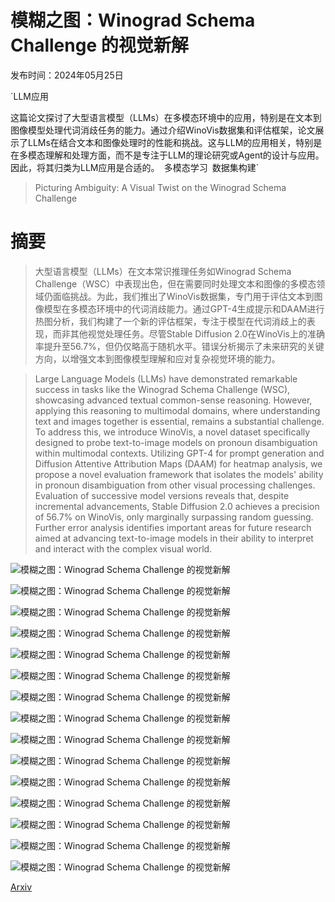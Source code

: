 # 模糊之图：Winograd Schema Challenge 的视觉新解

发布时间：2024年05月25日

`LLM应用

这篇论文探讨了大型语言模型（LLMs）在多模态环境中的应用，特别是在文本到图像模型处理代词消歧任务的能力。通过介绍WinoVis数据集和评估框架，论文展示了LLMs在结合文本和图像处理时的性能和挑战。这与LLM的应用相关，特别是在多模态理解和处理方面，而不是专注于LLM的理论研究或Agent的设计与应用。因此，将其归类为LLM应用是合适的。` `多模态学习` `数据集构建`

> Picturing Ambiguity: A Visual Twist on the Winograd Schema Challenge

# 摘要

> 大型语言模型（LLMs）在文本常识推理任务如Winograd Schema Challenge（WSC）中表现出色，但在需要同时处理文本和图像的多模态领域仍面临挑战。为此，我们推出了WinoVis数据集，专门用于评估文本到图像模型在多模态环境中的代词消歧能力。通过GPT-4生成提示和DAAM进行热图分析，我们构建了一个新的评估框架，专注于模型在代词消歧上的表现，而非其他视觉处理任务。尽管Stable Diffusion 2.0在WinoVis上的准确率提升至56.7%，但仍仅略高于随机水平。错误分析揭示了未来研究的关键方向，以增强文本到图像模型理解和应对复杂视觉环境的能力。

> Large Language Models (LLMs) have demonstrated remarkable success in tasks like the Winograd Schema Challenge (WSC), showcasing advanced textual common-sense reasoning. However, applying this reasoning to multimodal domains, where understanding text and images together is essential, remains a substantial challenge. To address this, we introduce WinoVis, a novel dataset specifically designed to probe text-to-image models on pronoun disambiguation within multimodal contexts. Utilizing GPT-4 for prompt generation and Diffusion Attentive Attribution Maps (DAAM) for heatmap analysis, we propose a novel evaluation framework that isolates the models' ability in pronoun disambiguation from other visual processing challenges. Evaluation of successive model versions reveals that, despite incremental advancements, Stable Diffusion 2.0 achieves a precision of 56.7% on WinoVis, only marginally surpassing random guessing. Further error analysis identifies important areas for future research aimed at advancing text-to-image models in their ability to interpret and interact with the complex visual world.

![模糊之图：Winograd Schema Challenge 的视觉新解](../../../paper_images/2405.16277/x1.png)

![模糊之图：Winograd Schema Challenge 的视觉新解](../../../paper_images/2405.16277/gen-overview.png)

![模糊之图：Winograd Schema Challenge 的视觉新解](../../../paper_images/2405.16277/x2.png)

![模糊之图：Winograd Schema Challenge 的视觉新解](../../../paper_images/2405.16277/bees.png)

![模糊之图：Winograd Schema Challenge 的视觉新解](../../../paper_images/2405.16277/scarecrow_archaeologist.png)

![模糊之图：Winograd Schema Challenge 的视觉新解](../../../paper_images/2405.16277/thresholds.png)

![模糊之图：Winograd Schema Challenge 的视觉新解](../../../paper_images/2405.16277/skinny_confusion_matrices.png)

![模糊之图：Winograd Schema Challenge 的视觉新解](../../../paper_images/2405.16277/small_pie.png)

![模糊之图：Winograd Schema Challenge 的视觉新解](../../../paper_images/2405.16277/side_by_side.png)

![模糊之图：Winograd Schema Challenge 的视觉新解](../../../paper_images/2405.16277/corpus_construction.png)

![模糊之图：Winograd Schema Challenge 的视觉新解](../../../paper_images/2405.16277/captioning.png)

![模糊之图：Winograd Schema Challenge 的视觉新解](../../../paper_images/2405.16277/horse.png)

![模糊之图：Winograd Schema Challenge 的视觉新解](../../../paper_images/2405.16277/cat.png)

![模糊之图：Winograd Schema Challenge 的视觉新解](../../../paper_images/2405.16277/wolf.png)

![模糊之图：Winograd Schema Challenge 的视觉新解](../../../paper_images/2405.16277/SDXL.png)

[Arxiv](https://arxiv.org/abs/2405.16277)